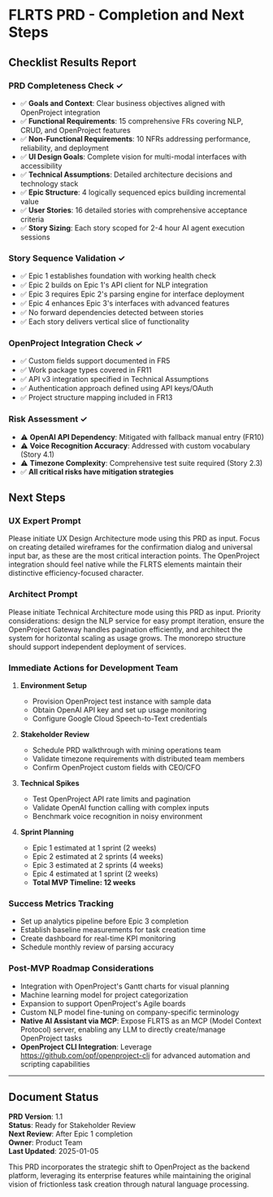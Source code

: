# FLRTS PRD - Completion and Next Steps

## Checklist Results Report

### PRD Completeness Check ✓

- ✅ **Goals and Context**: Clear business objectives aligned with OpenProject integration
- ✅ **Functional Requirements**: 15 comprehensive FRs covering NLP, CRUD, and OpenProject features  
- ✅ **Non-Functional Requirements**: 10 NFRs addressing performance, reliability, and deployment
- ✅ **UI Design Goals**: Complete vision for multi-modal interfaces with accessibility
- ✅ **Technical Assumptions**: Detailed architecture decisions and technology stack
- ✅ **Epic Structure**: 4 logically sequenced epics building incremental value
- ✅ **User Stories**: 16 detailed stories with comprehensive acceptance criteria
- ✅ **Story Sizing**: Each story scoped for 2-4 hour AI agent execution sessions

### Story Sequence Validation ✓

- ✅ Epic 1 establishes foundation with working health check
- ✅ Epic 2 builds on Epic 1's API client for NLP integration  
- ✅ Epic 3 requires Epic 2's parsing engine for interface deployment
- ✅ Epic 4 enhances Epic 3's interfaces with advanced features
- ✅ No forward dependencies detected between stories
- ✅ Each story delivers vertical slice of functionality

### OpenProject Integration Check ✓

- ✅ Custom fields support documented in FR5
- ✅ Work package types covered in FR11
- ✅ API v3 integration specified in Technical Assumptions
- ✅ Authentication approach defined using API keys/OAuth
- ✅ Project structure mapping included in FR13

### Risk Assessment ✓

- ⚠️ **OpenAI API Dependency**: Mitigated with fallback manual entry (FR10)
- ⚠️ **Voice Recognition Accuracy**: Addressed with custom vocabulary (Story 4.1)
- ⚠️ **Timezone Complexity**: Comprehensive test suite required (Story 2.3)
- ✅ **All critical risks have mitigation strategies**

## Next Steps

### UX Expert Prompt

Please initiate UX Design Architecture mode using this PRD as input. Focus on creating detailed wireframes for the confirmation dialog and universal input bar, as these are the most critical interaction points. The OpenProject integration should feel native while the FLRTS elements maintain their distinctive efficiency-focused character.

### Architect Prompt  

Please initiate Technical Architecture mode using this PRD as input. Priority considerations: design the NLP service for easy prompt iteration, ensure the OpenProject Gateway handles pagination efficiently, and architect the system for horizontal scaling as usage grows. The monorepo structure should support independent deployment of services.

### Immediate Actions for Development Team

1. **Environment Setup**
   - Provision OpenProject test instance with sample data
   - Obtain OpenAI API key and set up usage monitoring
   - Configure Google Cloud Speech-to-Text credentials

2. **Stakeholder Review**
   - Schedule PRD walkthrough with mining operations team
   - Validate timezone requirements with distributed team members
   - Confirm OpenProject custom fields with CEO/CFO

3. **Technical Spikes**
   - Test OpenProject API rate limits and pagination
   - Validate OpenAI function calling with complex inputs
   - Benchmark voice recognition in noisy environment

4. **Sprint Planning**
   - Epic 1 estimated at 1 sprint (2 weeks)
   - Epic 2 estimated at 2 sprints (4 weeks)  
   - Epic 3 estimated at 2 sprints (4 weeks)
   - Epic 4 estimated at 1 sprint (2 weeks)
   - **Total MVP Timeline: 12 weeks**

### Success Metrics Tracking

- Set up analytics pipeline before Epic 3 completion
- Establish baseline measurements for task creation time
- Create dashboard for real-time KPI monitoring
- Schedule monthly review of parsing accuracy

### Post-MVP Roadmap Considerations

- Integration with OpenProject's Gantt charts for visual planning
- Machine learning model for project categorization
- Expansion to support OpenProject's Agile boards
- Custom NLP model fine-tuning on company-specific terminology
- **Native AI Assistant via MCP**: Expose FLRTS as an MCP (Model Context Protocol) server, enabling any LLM to directly create/manage OpenProject tasks
- **OpenProject CLI Integration**: Leverage https://github.com/opf/openproject-cli for advanced automation and scripting capabilities

---

## Document Status

**PRD Version**: 1.1  
**Status**: Ready for Stakeholder Review  
**Next Review**: After Epic 1 completion  
**Owner**: Product Team  
**Last Updated**: 2025-01-05

This PRD incorporates the strategic shift to OpenProject as the backend platform, leveraging its enterprise features while maintaining the original vision of frictionless task creation through natural language processing.